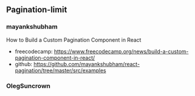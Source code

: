 ## Pagination-limit

### mayankshubham
How to Build a Custom Pagination Component in React
- freecodecamp: https://www.freecodecamp.org/news/build-a-custom-pagination-component-in-react/
- github: https://github.com/mayankshubham/react-pagination/tree/master/src/examples

### OlegSuncrown